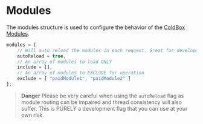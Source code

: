 # Modules

The modules structure is used to configure the behavior of the [ColdBox Modules](../../../../hmvc/modules/).

```javascript
modules = {
    // Will auto reload the modules in each request. Great for development but can cause some loading/re-loading issues
    autoReload = true,
    // An array of modules to load ONLY
    include = [],
    // An array of modules to EXCLUDE for operation
    exclude = [ "paidModule1", "paidModule2" ]
};
```

> **Danger** Please be very careful when using the `autoReload` flag as module routing can be impaired and thread consistency will also suffer. This is PURELY a development flag that you can use at your own risk.

